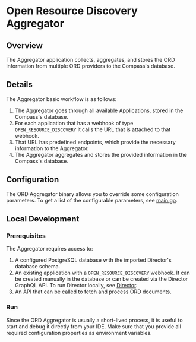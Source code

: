 # Open Resource Discovery Aggregator

## Overview

The Aggregator application collects, aggregates, and stores the ORD information from multiple ORD providers to the Compass's database.


## Details

The Aggregator basic workflow is as follows:

1. The Aggregator goes through all available Applications, stored in the Compass's database.
2. For each application that has a webhook of type `OPEN_RESOURCE_DISCOVERY` it calls the URL that is attached to that webhook.
3. That URL has predefined endpoints, which provide the necessary information to the Aggregator.
4. The Aggregator aggregates and stores the provided information in the Compass's database.

## Configuration

The ORD Aggregator binary allows you to override some configuration parameters. To get a list of the configurable parameters, see [main.go](https://github.com/kyma-incubator/compass/blob/75aff5226d4a105f4f04608416c8fa9a722d3534/components/director/cmd/ordaggregator/main.go#L49).

## Local Development
### Prerequisites
The Aggregator requires access to:
1. A configured PostgreSQL database with the imported Director's database schema.
2. An existing application with a `OPEN_RESOURCE_DISCOVERY` webhook. It can be created manually in the database or can be created via the Director GraphQL API. To run Director locally, see [Director](../director/README.md).
3. An API that can be called to fetch and process ORD documents.

### Run
Since the ORD Aggregator is usually a short-lived process, it is useful to start and debug it directly from your IDE.
Make sure that you provide all required configuration properties as environment variables.
